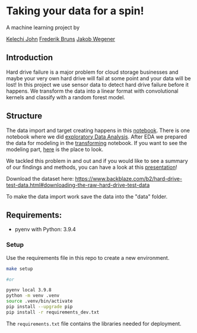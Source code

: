 # Taking your data for a spin!


A machine learning project by 

[Kelechi John](https://github.com/kelechijohn)
[Frederik Bruns](https://github.com/freddiCoded)
[Jakob Wegener](https://github.com/JRJWegener)

## Introduction
Hard drive failure is a major problem for cloud storage businesses and maybe your very own hard drive will fail at some point and your data will be lost! In this project we use sensor data to detect hard drive failure before it happens. We transform the data into a linear format with convolutional kernels and classify with a random forest model.

## Structure

The data import and target creating happens in this [notebook](notebooks/import_target_creation.ipynb).
There is one notebook where we did [exploratory Data Analysis](notebooks/EDA.ipynb).
After EDA we prepared the data for modeling in the [transforming](notebooks/transforming.ipynb) notebook.
If you want to see the modeling part, [here](notebooks/modeling.ipynb) is the place to look.

We tackled this problem in and out and if you would like to see a summary of our findings and methods, you can have a look at this [presentation](images/presentation.pdf)!


Download the dataset here: https://www.backblaze.com/b2/hard-drive-test-data.html#downloading-the-raw-hard-drive-test-data

To make the data import work save the data into the "data" folder.



## Requirements:

- pyenv with Python: 3.9.4

### Setup

Use the requirements file in this repo to create a new environment.

```BASH
make setup

#or

pyenv local 3.9.8
python -m venv .venv
source .venv/bin/activate
pip install --upgrade pip
pip install -r requirements_dev.txt
```

The `requirements.txt` file contains the libraries needed for deployment.





